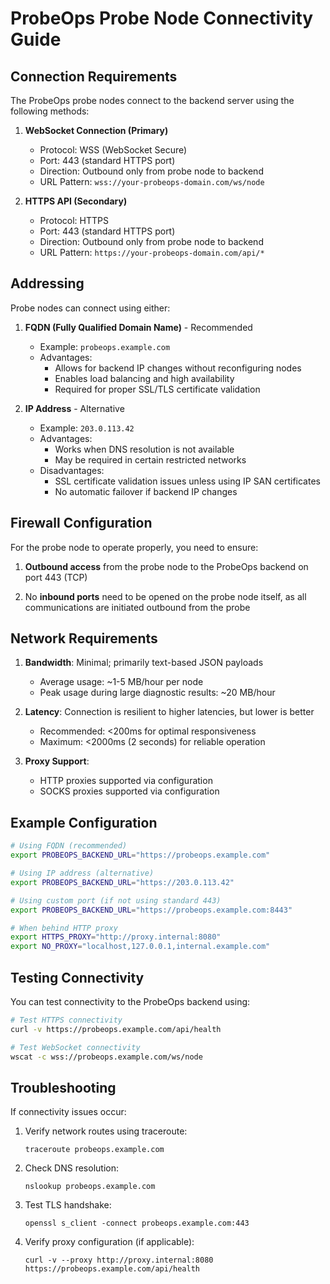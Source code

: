 # ProbeOps Probe Node Connectivity Guide

## Connection Requirements

The ProbeOps probe nodes connect to the backend server using the following methods:

1. **WebSocket Connection (Primary)**
   - Protocol: WSS (WebSocket Secure)
   - Port: 443 (standard HTTPS port)
   - Direction: Outbound only from probe node to backend
   - URL Pattern: `wss://your-probeops-domain.com/ws/node`

2. **HTTPS API (Secondary)**
   - Protocol: HTTPS
   - Port: 443 (standard HTTPS port)
   - Direction: Outbound only from probe node to backend
   - URL Pattern: `https://your-probeops-domain.com/api/*`

## Addressing

Probe nodes can connect using either:

1. **FQDN (Fully Qualified Domain Name)** - Recommended
   - Example: `probeops.example.com`
   - Advantages: 
     - Allows for backend IP changes without reconfiguring nodes
     - Enables load balancing and high availability
     - Required for proper SSL/TLS certificate validation

2. **IP Address** - Alternative
   - Example: `203.0.113.42`
   - Advantages:
     - Works when DNS resolution is not available
     - May be required in certain restricted networks
   - Disadvantages:
     - SSL certificate validation issues unless using IP SAN certificates
     - No automatic failover if backend IP changes

## Firewall Configuration

For the probe node to operate properly, you need to ensure:

1. **Outbound access** from the probe node to the ProbeOps backend on port 443 (TCP)

2. No **inbound ports** need to be opened on the probe node itself, as all communications are initiated outbound from the probe

## Network Requirements

1. **Bandwidth**: Minimal; primarily text-based JSON payloads
   - Average usage: ~1-5 MB/hour per node
   - Peak usage during large diagnostic results: ~20 MB/hour

2. **Latency**: Connection is resilient to higher latencies, but lower is better
   - Recommended: <200ms for optimal responsiveness
   - Maximum: <2000ms (2 seconds) for reliable operation

3. **Proxy Support**: 
   - HTTP proxies supported via configuration
   - SOCKS proxies supported via configuration

## Example Configuration

```bash
# Using FQDN (recommended)
export PROBEOPS_BACKEND_URL="https://probeops.example.com"

# Using IP address (alternative)
export PROBEOPS_BACKEND_URL="https://203.0.113.42"

# Using custom port (if not using standard 443)
export PROBEOPS_BACKEND_URL="https://probeops.example.com:8443"

# When behind HTTP proxy
export HTTPS_PROXY="http://proxy.internal:8080"
export NO_PROXY="localhost,127.0.0.1,internal.example.com"
```

## Testing Connectivity

You can test connectivity to the ProbeOps backend using:

```bash
# Test HTTPS connectivity
curl -v https://probeops.example.com/api/health

# Test WebSocket connectivity
wscat -c wss://probeops.example.com/ws/node
```

## Troubleshooting

If connectivity issues occur:

1. Verify network routes using traceroute:
   ```
   traceroute probeops.example.com
   ```

2. Check DNS resolution:
   ```
   nslookup probeops.example.com
   ```

3. Test TLS handshake:
   ```
   openssl s_client -connect probeops.example.com:443
   ```

4. Verify proxy configuration (if applicable):
   ```
   curl -v --proxy http://proxy.internal:8080 https://probeops.example.com/api/health
   ```